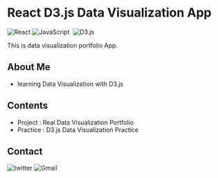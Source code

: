 # React D3.js Data Visualization App

![React](https://img.shields.io/badge/React-3766AB?style=flat-square&logo=React&logoColor=white)&nbsp;![JavaScript](https://img.shields.io/badge/Javascript-ffb13b?style=flat-square&logo=javascript&logoColor=white)&nbsp; ![D3.js](https://img.shields.io/badge/D3.js-092E20?style=flat-square&logo=d3.js&logoColor=white)

This is data visualization portfolio App.

## About Me

- learning Data Visualization with D3.js

## Contents

- Project : Real Data Visualization Portfolio
- Practice : D3.js Data Visualization Practice

## Contact

![twitter](https://img.shields.io/badge/twitter-blue?style=flat-square&logo=twitter&logoColor=white&link=https://twitter.com/shouts77)&nbsp;![Gmail](https://img.shields.io/badge/Gmail-d14836?style=flat-square&logo=Gmail&logoColor=white&link=shouts98@gmail.com)
